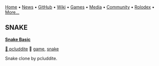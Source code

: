 [Home](https://qb64.com) • [News](news.md) • [GitHub](github.md) • [Wiki](wiki.md) • [Games](games.md) • [Media](media.md) • [Community](community.md) • [Rolodex](rolodex.md) • [More...](more.md)

## SNAKE

**[Snake Basic](snake-basic/index)**

[🐝 pcluddite](pcluddite) 🔗 [game](game), [snake](snake)

Snake clone by pcluddite.
